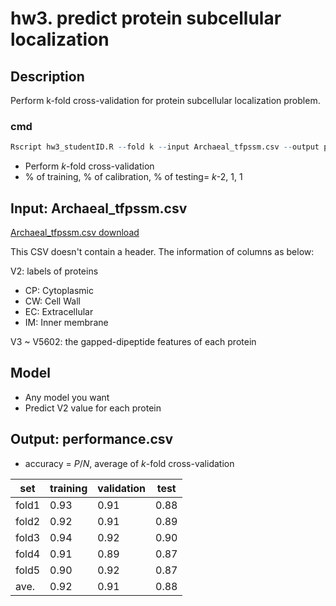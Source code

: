 # hw3. predict protein subcellular localization

## Description
Perform k-fold cross-validation for protein subcellular localization problem.

### cmd
```R
Rscript hw3_studentID.R --fold k --input Archaeal_tfpssm.csv --output performance.csv
```
* Perform *k*-fold cross-validation
* % of training, % of calibration, % of testing= *k*-2, 1, 1

## Input: Archaeal_tfpssm.csv

[Archaeal_tfpssm.csv download](https://drive.google.com/file/d/1L-gv1dPaEonnaASeBtakePT1t3FJwPFI/view?usp=sharing)

This CSV doesn't contain a header. The information of columns as below:

V2: labels of proteins

* CP: Cytoplasmic
* CW: Cell Wall
* EC: Extracellular
* IM: Inner membrane

V3 ~ V5602: the gapped-dipeptide features of each protein

## Model

* Any model you want
* Predict V2 value for each protein

## Output: performance.csv

* accuracy = *P*/*N*, average of *k*-fold cross-validation

set|training|validation|test
---|---|---|---
fold1|0.93|0.91|0.88
fold2|0.92|0.91|0.89
fold3|0.94|0.92|0.90
fold4|0.91|0.89|0.87
fold5|0.90|0.92|0.87
ave.|0.92|0.91|0.88

